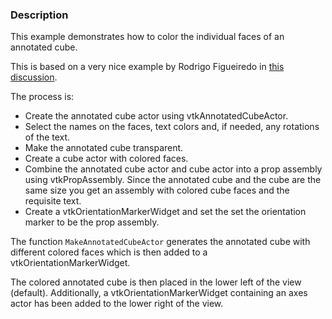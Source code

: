 ### Description

This example demonstrates how to color the individual faces of an annotated cube.

This is based on a very nice example by Rodrigo Figueiredo
  in [this discussion](https://discourse.vtk.org/t/colors-of-vtkannotatedcubeactor-faces-with-vtkorientationmarkerwidget/934/3).

The process is:

- Create the annotated cube actor using vtkAnnotatedCubeActor.
- Select the names on the faces, text colors and, if needed, any rotations of the text.
- Make the annotated cube transparent.
- Create a cube actor with colored faces.
- Combine the annotated cube actor and cube actor into a prop assembly using vtkPropAssembly. Since the annotated cube and the cube are the same size you get an assembly with colored cube faces and the requisite text.
- Create a vtkOrientationMarkerWidget and set the set the orientation marker to be the prop assembly.

The function `MakeAnnotatedCubeActor` generates the annotated cube with different colored faces which is then added to a vtkOrientationMarkerWidget.

The colored annotated cube is then placed in the lower left of the view (default). Additionally, a vtkOrientationMarkerWidget containing an axes actor has been added to the lower right of the view.
